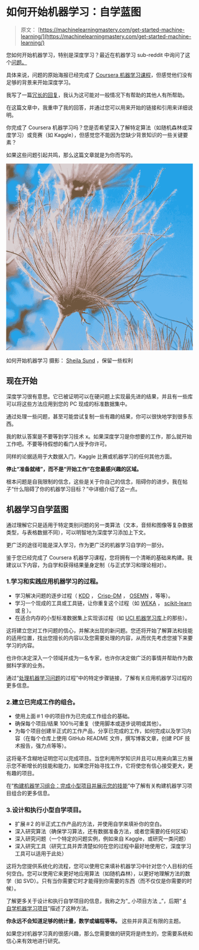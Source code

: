 # 如何开始机器学习：自学蓝图

> 原文： [https://machinelearningmastery.com/get-started-machine-learning/](https://machinelearningmastery.com/get-started-machine-learning/)

您如何开始机器学习，特别是深度学习？最近在机器学习 sub-reddit 中询问了这个[问题。](http://www.reddit.com/r/MachineLearning/comments/2p9lz0/suggestions_for_a_beginner/)

具体来说，问题的原始海报已经完成了 [Coursera 机器学习课程](https://www.coursera.org/course/ml)，但感觉他们没有足够的背景来开始深度学习。

我写了一篇[冗长的回复](http://www.reddit.com/r/MachineLearning/comments/2p9lz0/suggestions_for_a_beginner/cmv760d)，我认为这可能对一般情况下有帮助的其他人有所帮助。

在这篇文章中，我重申了我的回答，并通过您可以用来开始的链接和引用来详细说明。

你完成了 Coursera 机器学习吗？您是否希望深入了解特定算法（如随机森林或深度学习）或竞赛（如 Kaggle），但感觉您不能因为您缺少背景知识的一些关键要素？

如果这些问题引起共鸣，那么这篇文章就是为你而写的。

[![How To Get Started In Machine Learning](img/4e6ecaae6570a23343756933349d7533.jpg)](https://3qeqpr26caki16dnhd19sv6by6v-wpengine.netdna-ssl.com/wp-content/uploads/2014/12/How-To-Get-Started-In-Machine-Learning.jpg)

如何开始机器学习
摄影： [Sheila Sund](http://www.flickr.com/photos/sheila_sund/8983237721) ，保留一些权利

## 现在开始

深度学习很有意思。它已被证明可以在硬问题上实现最先进的结果，并且有一些库可以将这些方法应用到您的 PC 现成的标准数据集中。

通过处理一些问题，甚至可能尝试复制一些有趣的结果，你可以很快地学到很多东西。

我的默认答案是不要等到学习技术 x。如果深度学习是你想要的工作，那么就开始工作吧。不要等待假想的看门人授予你许可。

同样的论据适用于大数据入门，Kaggle 比赛或机器学习的任何其他方面。

**停止“准备就绪”，而不是“开始工作”在您最感兴趣的区域。**

根本问题是自我限制的信念，这些是关于你自己的信念，阻碍你的进步。我在帖子“什么阻碍了你的机器学习目标？”中详细介绍了这一点。

## 机器学习自学蓝图

通过理解它只是适用于特定类别问题的另一类算法（文本，音频和图像等复杂数据类型，与表格数据不同），可以明智地为深度学习添加上下文。

更广泛的途径可能是深入学习，作为更广泛的机器学习自学的一部分。

鉴于您已经完成了 Coursera 机器学习课程，您将拥有一个清晰的基础来构建。我建议以下内容，为自学和获得结果量身定制（与正式学习和理论相对）。

### 1.学习和实践应用机器学习的过程。

*   学习解决问题的逐步过程（ [KDD](http://machinelearningmastery.com/what-is-data-mining-and-kdd/ "What is Data Mining and KDD") ， [Crisp-DM](http://en.wikipedia.org/wiki/Cross_Industry_Standard_Process_for_Data_Mining) ， [OSEMN](http://www.dataists.com/2010/09/a-taxonomy-of-data-science/) ，等等）。
*   学习一个现成的工具或工具链，让你重复这个过程（如 [WEKA](http://machinelearningmastery.com/how-to-run-your-first-classifier-in-weka/ "How to Run Your First Classifier in Weka") ， [scikit-learn](http://machinelearningmastery.com/a-gentle-introduction-to-scikit-learn-a-python-machine-learning-library/ "A Gentle Introduction to Scikit-Learn: A Python Machine Learning Library") 或 [R](http://machinelearningmastery.com/what-is-r/ "What is R") ）。
*   在适合内存的小型标准数据集上实现该过程（如 [UCI 机器学习库](http://archive.ics.uci.edu/ml/)上的那些）。

这将建立您对工作问题的信心，并解决出现的新问题。您还将开始了解算法和技能的适用位置，找出您擅长的内容以及您需要处理的内容，从而优先考虑您接下来要学习的内容。

也许你决定深入一个领域并成为一名专家，也许你决定做广泛的事情并帮助作为数据科学家的业务。

通过“[处理机器学习问题](http://machinelearningmastery.com/process-for-working-through-machine-learning-problems/ "Process for working through Machine Learning Problems")的过程”中的特定步骤链接，了解有关应用机器学习过程的更多信息。

### 2.建立已完成工作的组合。

*   使用上面＃1 中的项目作为已完成工作组合的基础。
*   确保每个项目/结果 100％可重复（使用脚本或逐步说明或其他）。
*   为每个项目创建半正式的工作产品，分享已完成的工作，如何完成以及学习内容（在每个仓库上使用 GitHub README 文件，撰写博客文章，创建 PDF 技术报告，强力点等等）。

这将毫不含糊地证明您可以完成项目。当您利用所学知识并且可以用来向第三方展示您不断增长的技能和能力，如果您开始寻找工作，它将使您有信心接受更大，更有趣的项目。

在“[构建机器学习组合：完成小型项目并展示您的技能](http://machinelearningmastery.com/build-a-machine-learning-portfolio/ "Build a Machine Learning Portfolio: Complete Small Focused Projects and Demonstrate Your Skills")”中了解有关构建机器学习项目组合的更多信息。

### 3.设计和执行小型自学项目。

*   扩展＃2 的半正式工作产品的方法，并使用自学来填补你的空白。
*   深入研究算法（确保学习算法，还有数据准备方法，或者您需要的任何区域）
*   深入研究问题（一个特定的问题实例，例如来自 Kaggle，或研究一类问题）
*   深入研究工具（研究工具并弄清楚如何在您的过程中最好地使用它，深度学习工具可以适用于此处）

这将为您提供系统化的流程，您可以使用它来填补机器学习中针对您个人目标的任何空白。您可以使用它来更好地应用算法（如随机森林），以更好地理解方法的数学（如 SVD）。只有当你需要它时才能得到你需要的东西（而不仅仅是你需要的时候）。

了解更多关于设计和执行自学项目的信息，我称之为“_ 小项目方法 _”，后期“ [4 自学机器学习项目](http://machinelearningmastery.com/self-study-machine-learning-projects/ "4 Self-Study Machine Learning Projects")”描述了这种方法。

**你永远不会知道足够的统计量，数学或编程等等。** 这些并非真正有限的主题。

如果您对机器学习真的很感兴趣，那么您需要做的研究将是终生的，您需要系统和信心来有效地进行研究。
